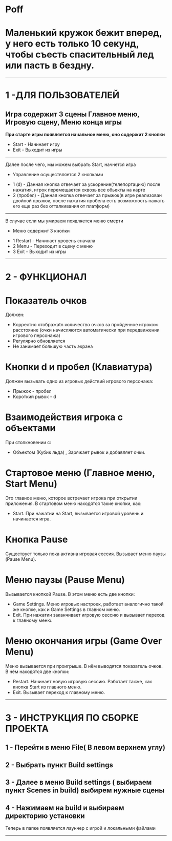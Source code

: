 # Poff
# Маленький кружок бежит вперед, у него есть только 10 секунд, чтобы съесть спасительный лед или пасть в бездну. 
***

# 1 -ДЛЯ ПОЛЬЗОВАТЕЛЕЙ 
Игра содержит 3 сцены Главное меню, Игровую сцену, Меню конца игры 
---
 **При старте игры появляется начальное меню, оно содержит 2 кнопки**
  * Start - Начинает игру 
  * Exit - Выходит из игры 
   ---
 Далее после чего, мы можем выбрать Start, начнется игра
  * Управление осуществляется 2 кнопками 
   - 1 (d) - Данная кнопка отвечает за ускорение(телепортацию) после нажатия, игрок перемещается сквозь все обьекты на карте
   - 2 (пробел) - Данная кнопка отвечает за прыжок(в игре реализован двойной прыжок, после нажатия пробела есть возможность нажать его еще раз без отталкивания от платформ)
   ---
 В случае если мы умираем появляется меню смерти 
  * Меню содержит 3 кнопки 
   - 1 Restart - Начинает уровень сначала 
   - 2 Menu - Переходит в сцену с меню
   - 3 Exit - Выходит из игры 
***

# 2 - ФУНКЦИОНАЛ

# Показатель очков  
Должен:
  * Корректно отображаtn количество очков за пройденное игроком расстояние (очки начисляются автоматически при передвижении игрового персонажа)
  * Регулярно обновляется
  * Не занимает большую часть экрана

# Кнопки d и пробел (Клавиатура)  
Должен вызывать одно из игровых действий игрового персонажа:
 - Прыжок - пробел
 - Короткий рывок - d

# Взаимодействия игрока с объектами
При столкновении с:
 - Объектом (Кубик льда) , Заряжает рывок и добавляет очки.

# Стартовое меню (Главное меню, Start Menu)
Это главное меню, которое встречает игрока при открытии приложения. В стартовом меню находятся такие кнопки, как:
 - Start. При нажатии на Start, вызывается игровой уровень и начинается игра.

# Кнопка Pause 
Существует только пока активна игровая сессия. Вызывает меню паузы (Pause Menu).

# Меню паузы (Pause Menu)
Вызывается кнопкой Pause. В этом меню есть две кнопки:
 - Game Settings. Меню игровых настроек, работает аналогично такой же кнопке, как и Game Settings в главном меню.
 - Exit. При нажатии заканчивает игровую сессию и вызывает переход к главному меню.

# Меню окончания игры (Game Over Menu)
Меню вызывается при проигрыше. В нём выводятся показатель очков. 
В нём находятся две кнопки:
 - Restart. Начинает новую игровую сессию. Работает также, как кнопка Start из главного меню.
 - Exit. Вызывает переход к главному меню.
***
 

# 3 - ИНСТРУКЦИЯ ПО СБОРКЕ ПРОЕКТА 
 1 - Перейти в меню File( В левом верхнем углу) 
 ---
 2 - Выбрать пункт Build settings 
 ---
 3 - Далее в меню Build settings ( выбираем пункт Scenes in build) выбирем нужные сцены 
 ---
 4 - Нажимаем на build и выбираем директорию установки 
 ---
 Теперь в папке появляется лаунчер с игрой и локальными файлами 
 ***
